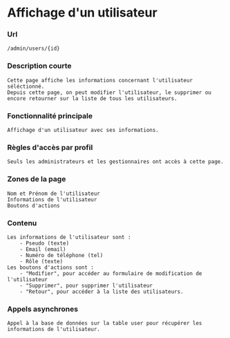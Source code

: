 # Affichage d'un utilisateur

### Url
    /admin/users/{id}

### Description courte
    Cette page affiche les informations concernant l'utilisateur séléctionné.
    Depuis cette page, on peut modifier l'utilisateur, le supprimer ou encore retourner sur la liste de tous les utilisateurs.
   
### Fonctionnalité principale
    Affichage d'un utilisateur avec ses informations.

### Règles d'accès par profil
    Seuls les administrateurs et les gestionnaires ont accès à cette page.

### Zones de la page
    Nom et Prénom de l'utilisateur
    Informations de l'utilisateur
    Boutons d'actions

### Contenu
    Les informations de l'utilisateur sont :
        - Pseudo (texte)
        - Email (email)
        - Numéro de téléphone (tel)
        - Rôle (texte)
    Les boutons d'actions sont :
        - "Modifier", pour accéder au formulaire de modification de l'utilisateur
        - "Supprimer", pour supprimer l'utilisateur
        - "Retour", pour accéder à la liste des utilisateurs.
 
### Appels asynchrones
    Appel à la base de données sur la table user pour récupérer les informations de l'utilisateur.